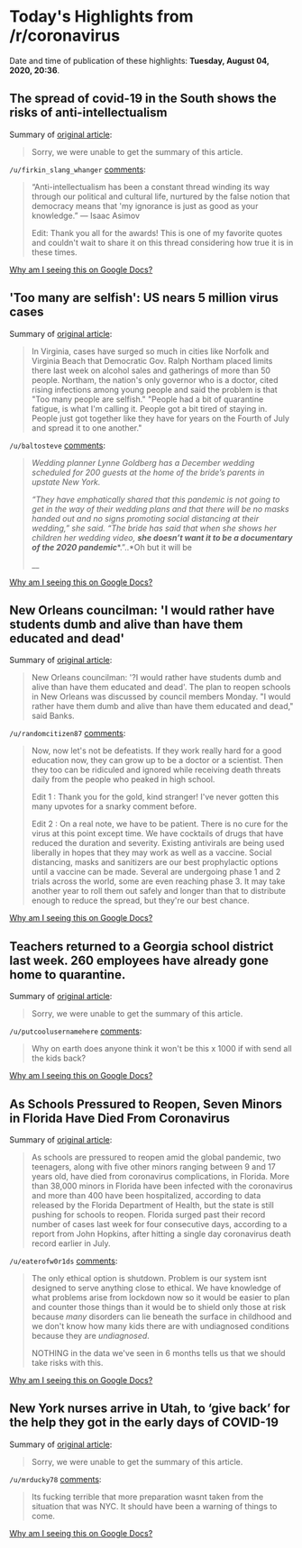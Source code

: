 # Today's Highlights from /r/coronavirus

Date and time of publication of these highlights: **Tuesday, August 04, 2020, 20:36**.

## The spread of covid-19 in the South shows the risks of anti-intellectualism

Summary of [original article](https://www.washingtonpost.com/outlook/2020/08/04/spread-covid-19-south-shows-risks-anti-intellectualism/):

> Sorry, we were unable to get the summary of this article.

`/u/firkin_slang_whanger` [comments](https://www.reddit.com/r/Coronavirus/comments/i3qczn/the_spread_of_covid19_in_the_south_shows_the/):

> “Anti-intellectualism has been a constant thread winding its way through our political and cultural life, nurtured by the false notion that democracy means that 'my ignorance is just as good as your knowledge.”
> — Isaac Asimov
> 
> Edit: Thank you all for the awards! This is one of my favorite quotes and couldn't wait to share it on this thread considering how true it is in these times.

[Why am I seeing this on Google Docs?](https://docs.google.com/document/d/1Dc6We63vOXIZsc0op-Bt4abqkYjXzOigalQqFxmvvbM/edit?usp=sharing)

## 'Too many are selfish': US nears 5 million virus cases

Summary of [original article](https://apnews.com/24e2247bb296d6381dc14c0cc1d27d96):

> In Virginia, cases have surged so much in cities like Norfolk and Virginia Beach that Democratic Gov. Ralph Northam placed limits there last week on alcohol sales and gatherings of more than 50 people. Northam, the nation's only governor who is a doctor, cited rising infections among young people and said the problem is that "Too many people are selfish." "People had a bit of quarantine fatigue, is what I'm calling it. People got a bit tired of staying in. People just got together like they have for years on the Fourth of July and spread it to one another."

`/u/baltosteve` [comments](https://www.reddit.com/r/Coronavirus/comments/i3o3qs/too_many_are_selfish_us_nears_5_million_virus/):

> *Wedding planner Lynne Goldberg has a December wedding scheduled for 200 guests at the home of the bride’s parents in upstate New York.*
> 
> *“They have emphatically shared that this pandemic is not going to get in the way of their wedding plans and that there will be no masks handed out and no signs promoting social distancing at their wedding,” she said. “The bride has said that when she shows her children her wedding video,* ***she doesn’t want it to be a documentary of the 2020 pandemic****.”..*Oh but it will be
> 
> \_\_

[Why am I seeing this on Google Docs?](https://docs.google.com/document/d/1Dc6We63vOXIZsc0op-Bt4abqkYjXzOigalQqFxmvvbM/edit?usp=sharing)

## New Orleans councilman: '﻿I would rather have students dumb and alive than have them educated and dead'

Summary of [original article](https://www.wdsu.com/article/new-orleans-councilman-i-would-rather-have-students-dumb-and-alive-than-have-them-educated-and-dead/33502852):

> New Orleans councilman: '?I would rather have students dumb and alive than have them educated and dead'. The plan to reopen schools in New Orleans was discussed by council members Monday. "I would rather have them dumb and alive than have them educated and dead," said Banks.

`/u/randomcitizen87` [comments](https://www.reddit.com/r/Coronavirus/comments/i3gzn6/new_orleans_councilman_i_would_rather_have/):

> Now, now let's not be defeatists.
> If they work really hard for a good education now, they can grow up to be a doctor or a scientist. Then they too can be ridiculed and ignored while receiving death threats daily from the people who peaked in high school.
> 
> 
> Edit 1 : Thank you for the gold, kind stranger!
> I've never gotten this many upvotes for a snarky comment before.
> 
> 
> Edit 2 : On a real note, we have to be patient. There is no cure for the virus at this point except time. We have cocktails of drugs that have reduced the duration and severity. Existing antivirals are being used liberally in hopes that they may work as well as a vaccine. Social distancing, masks and sanitizers are our best prophylactic options until a vaccine can be made. Several are undergoing phase 1 and 2 trials across the world, some are even reaching phase 3. It may take another year to roll them out safely and longer than that to distribute enough to reduce the spread, but they're our best chance.

[Why am I seeing this on Google Docs?](https://docs.google.com/document/d/1Dc6We63vOXIZsc0op-Bt4abqkYjXzOigalQqFxmvvbM/edit?usp=sharing)

## Teachers returned to a Georgia school district last week. 260 employees have already gone home to quarantine.

Summary of [original article](https://www.washingtonpost.com/nation/2020/08/04/school-outbreaks-reopening-georgia/):

> Sorry, we were unable to get the summary of this article.

`/u/putcoolusernamehere` [comments](https://www.reddit.com/r/Coronavirus/comments/i3iziv/teachers_returned_to_a_georgia_school_district/):

> Why on earth does anyone think it won't be this x 1000 if with send all the kids back?

[Why am I seeing this on Google Docs?](https://docs.google.com/document/d/1Dc6We63vOXIZsc0op-Bt4abqkYjXzOigalQqFxmvvbM/edit?usp=sharing)

## As Schools Pressured to Reopen, Seven Minors in Florida Have Died From Coronavirus

Summary of [original article](https://www.mediaite.com/tv/as-schools-pressured-to-reopen-seven-minors-in-florida-have-died-from-coronavirus/):

> As schools are pressured to reopen amid the global pandemic, two teenagers, along with five other minors ranging between 9 and 17 years old, have died from coronavirus complications, in Florida. More than 38,000 minors in Florida have been infected with the coronavirus and more than 400 have been hospitalized, according to data released by the Florida Department of Health, but the state is still pushing for schools to reopen. Florida surged past their record number of cases last week for four consecutive days, according to a report from John Hopkins, after hitting a single day coronavirus death record earlier in July.

`/u/eaterofw0r1ds` [comments](https://www.reddit.com/r/Coronavirus/comments/i3r2kv/as_schools_pressured_to_reopen_seven_minors_in/):

> The only ethical option is shutdown. Problem is our system isnt designed to serve anything close to ethical. We have knowledge of what problems arise from lockdown now so it would be easier to plan and counter those things than it would be to shield only those at risk because *many* disorders can lie beneath the surface in childhood and we don't know how many kids there are with undiagnosed conditions because they are *undiagnosed*.
> 
> NOTHING in the data we've seen in 6 months tells us that we should take risks with this.

[Why am I seeing this on Google Docs?](https://docs.google.com/document/d/1Dc6We63vOXIZsc0op-Bt4abqkYjXzOigalQqFxmvvbM/edit?usp=sharing)

## New York nurses arrive in Utah, to ‘give back’ for the help they got in the early days of COVID-19

Summary of [original article](https://www.sltrib.com/news/2020/08/04/new-york-nurses-arrive/):

> Sorry, we were unable to get the summary of this article.

`/u/mrducky78` [comments](https://www.reddit.com/r/Coronavirus/comments/i3szgs/new_york_nurses_arrive_in_utah_to_give_back_for/):

> Its fucking terrible that more preparation wasnt taken from the situation that was NYC. It should have been a warning of things to come.

[Why am I seeing this on Google Docs?](https://docs.google.com/document/d/1Dc6We63vOXIZsc0op-Bt4abqkYjXzOigalQqFxmvvbM/edit?usp=sharing)

